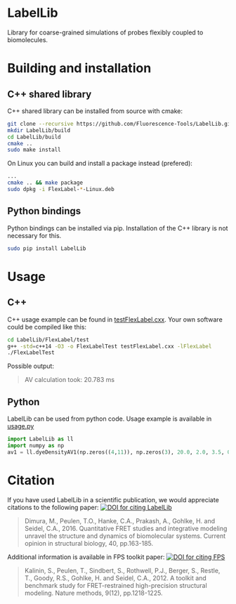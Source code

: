 LabelLib
========
Library for coarse-grained simulations of probes flexibly coupled to biomolecules.

Building and installation
=========================
C++ shared library
------------------
C++ shared library can be installed from source with cmake:
```bash
git clone --recursive https://github.com/Fluorescence-Tools/LabelLib.git
mkdir LabelLib/build
cd LabelLib/build
cmake ..
sudo make install
```
On Linux you can build and install a package instead (prefered):
```bash
...
cmake .. && make package
sudo dpkg -i FlexLabel-*-Linux.deb
```

Python bindings
---------------
Python bindings can be installed via pip. Installation of the C++ library is not necessary for this.
```bash
sudo pip install LabelLib
```

Usage
=====
C++
---
C++ usage example can be found in [testFlexLabel.cxx](FlexLabel/test/testFlexLabel.cxx). Your own software could be compiled like this:
```bash
cd LabelLib/FlexLabel/test
g++ -std=c++14 -O3 -o FlexLabelTest testFlexLabel.cxx -lFlexLabel
./FlexLabelTest
```
Possible output:
> AV calculation took: 20.783 ms

Python
------
LabelLib can be used from python code. Usage example is available in [usage.py](FlexLabel/python/usage.py)
```python
import LabelLib as ll
import numpy as np
av1 = ll.dyeDensityAV1(np.zeros((4,11)), np.zeros(3), 20.0, 2.0, 3.5, 0.9)
```

Citation
========
If you have used LabelLib in a scientific publication, we would appreciate citations to the following paper: [![DOI for citing LabelLib](https://img.shields.io/badge/DOI-10.1016%2Fj.sbi.2016.11.012-blue.svg)](https://doi.org/10.1016/j.sbi.2016.11.012)
> Dimura, M., Peulen, T.O., Hanke, C.A., Prakash, A., Gohlke, H. and Seidel, C.A., 2016. Quantitative FRET studies and integrative modeling unravel the structure and dynamics of biomolecular systems. Current opinion in structural biology, 40, pp.163-185.

Additional information is available in FPS toolkit paper: [![DOI for citing FPS](https://img.shields.io/badge/DOI-10.1038%2Fnmeth.2222-blue.svg)](https://doi.org/10.1038/nmeth.2222)
> Kalinin, S., Peulen, T., Sindbert, S., Rothwell, P.J., Berger, S., Restle, T., Goody, R.S., Gohlke, H. and Seidel, C.A., 2012. A toolkit and benchmark study for FRET-restrained high-precision structural modeling. Nature methods, 9(12), pp.1218-1225.

